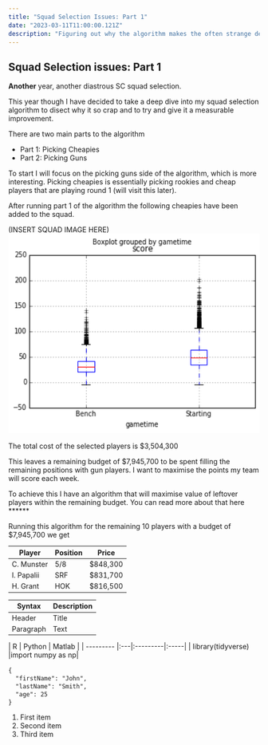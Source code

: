 ```yaml
---
title: "Squad Selection Issues: Part 1"
date: "2023-03-11T11:00:00.121Z"
description: "Figuring out why the algorithm makes the often strange decisions it does."
---
```


## Squad Selection issues: Part 1

**Another** year, another diastrous SC squad selection.

This year though I have decided to take a deep dive into my squad selection algorithm to disect why it so crap and to try and give it a measurable improvement.

There are two main parts to the algorithm
- Part 1: Picking Cheapies
- Part 2: Picking Guns

To start I will focus on the picking guns side of the algorithm, which is more interesting. Picking cheapies is essentially picking rookies and cheap players that are playing round 1 (will visit this later).

After running part 1 of the algorithm the following cheapies have been added to the squad.

(INSERT SQUAD IMAGE HERE)
<img src="https://github.com/jackpink/pink.ai/blob/master/content/nrl-supercoach/selecting-initial-squad-algorithm/Boxplot-grouped-by-gametime.png?raw=true" width="600" height="400">

The total cost of the selected players is $3,504,300

This leaves a remaining budget of $7,945,700 to be spent filling the remaining positions with gun players. I want to maximise the points my team will score each week.

To achieve this I have an algorithm that will maximise value of leftover players within the remaining budget. You can read more about that here ******

Running this algorithm for the remaining 10 players with a budget of $7,945,700 we get

| Player        | Position | Price    |
| ------------- | -------- | -------- |
| C. Munster    | 5/8      | $848,300 |
| I. Papalii  | SRF      | $831,700 |
| H. Grant    | HOK    | $816,500 |

| Syntax | Description |
| ----------- | ----------- |
| Header | Title |
| Paragraph | Text |

|  R |  Python |    Matlab |
| --------- |:---|:---------|:-----|
| library(tidyverse) |import numpy as np|

```
{
  "firstName": "John",
  "lastName": "Smith",
  "age": 25
}
```

1. First item
2. Second item
3. Third item

